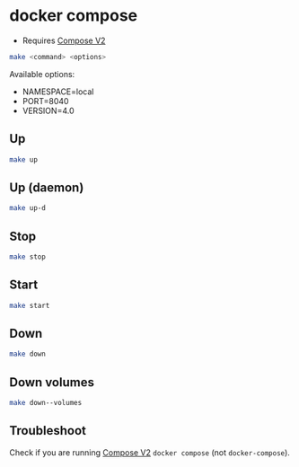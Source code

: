 # docker compose

* Requires [Compose V2](https://docs.docker.com/compose/cli-command/)

```sh
make <command> <options>
```

Available options:

* NAMESPACE=local
* PORT=8040
* VERSION=4.0

## Up

```sh
make up
```

## Up (daemon)

```sh
make up-d
```

## Stop

```sh
make stop
```

## Start

```sh
make start
```

## Down

```sh
make down
```

## Down volumes

```sh
make down--volumes
```

## Troubleshoot

Check if you are running [Compose V2](https://docs.docker.com/compose/cli-command/) `docker compose` (not `docker-compose`).
